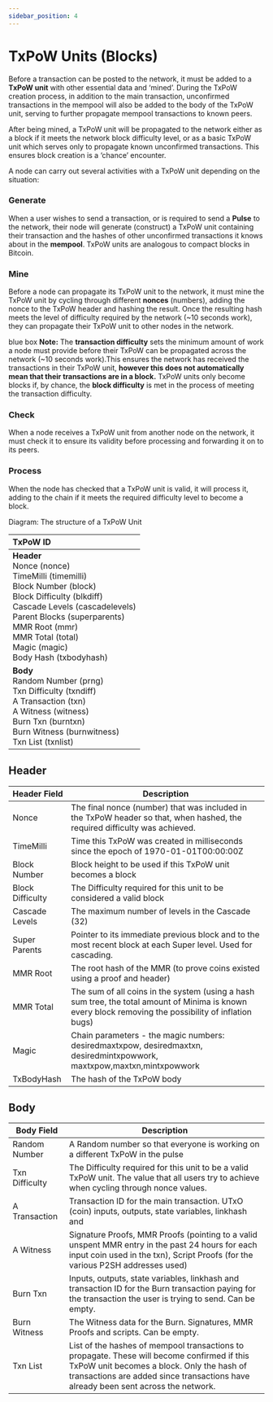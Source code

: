 ```yaml
---
sidebar_position: 4
---
```


# TxPoW Units (Blocks)

Before a transaction can be posted to the network, it must be added to a **TxPoW unit** with other essential data and ‘mined’.
During the TxPoW creation process, in addition to the main transaction, unconfirmed transactions in the mempool will also be added to the body of the TxPoW unit, serving to further propagate mempool transactions to known peers.

After being mined, a TxPoW unit will be propagated to the network either as a block if it meets the network block difficulty level, or as a basic TxPoW unit which serves only to propagate known unconfirmed transactions. This ensures block creation is a ‘chance’ encounter.

A node can carry out several activities with a TxPoW unit depending on the situation:
### Generate
When a user wishes to send a transaction, or is required to send a **Pulse** to the network, their node will generate (construct) a TxPoW unit containing their transaction and the hashes of other unconfirmed transactions it knows about in the **mempool**. TxPoW units are analogous to compact blocks in Bitcoin.
### Mine 
Before a node can propagate its TxPoW unit to the network, it must mine the TxPoW unit by cycling through different **nonces** (numbers), adding the nonce to the TxPoW header and hashing the result. Once the resulting hash meets the level of difficulty required by the network (~10 seconds work), they can propagate their TxPoW unit to other nodes in the network. 

blue box
**Note:** The **transaction difficulty** sets the minimum amount of work a node must provide before their TxPoW can be propagated across the network (~10 seconds work).This ensures the network has received the transactions in their TxPoW unit, **however this does not automatically mean that their transactions are in a block.** 
TxPoW units only become blocks if, by chance, the **block difficulty** is met in the process of meeting the transaction difficulty. 
### Check 
When a node receives a TxPoW unit from another node on the network, it must check it to ensure its validity before processing and forwarding it on to its peers.
### Process
When the node has checked that a TxPoW unit is valid, it will process it, adding to the chain if it meets the required difficulty level to become a block.

Diagram: The structure of a TxPoW Unit

| TxPoW ID |
| :------------ |
| **Header**<br />Nonce (nonce)<br />TimeMilli (timemilli)<br />Block Number (block)<br />Block Difficulty (blkdiff)<br />Cascade Levels (cascadelevels)<br />Parent Blocks  (superparents)<br />MMR Root (mmr)<br />MMR Total (total)<br />Magic (magic)<br />Body Hash (txbodyhash) | 
| **Body**<br />Random Number (prng)<br />Txn Difficulty (txndiff)<br />A Transaction (txn)<br />A Witness (witness)<br />Burn Txn (burntxn)<br />Burn Witness (burnwitness)<br />Txn List (txnlist) |


## Header

|      Header Field    | Description | 
| -------------------- | -------------------- |
| Nonce | The final nonce (number) that was included in the TxPoW header so that, when hashed, the required difficulty was achieved. 
| TimeMilli | Time this TxPoW was created in milliseconds since the epoch of 1970-01-01T00:00:00Z |
| Block Number | Block height to be used if this TxPoW unit becomes a block |
| Block Difficulty | The Difficulty required for this unit to be considered a valid block |
| Cascade Levels | The maximum number of levels in the Cascade (32) |
| Super Parents | Pointer to its immediate previous block and to the most recent block at each Super level. Used for cascading. |
| MMR Root | The root hash of the MMR (to prove coins existed using a proof and header) |
| MMR Total | The sum of all coins in the system (using a hash sum tree, the total amount of Minima is known every block removing the possibility of inflation bugs) |
| Magic | Chain parameters - the magic numbers: desiredmaxtxpow, desiredmaxtxn, desiredmintxpowwork, maxtxpow,maxtxn,mintxpowwork |
| TxBodyHash | The hash of the TxPoW body |


## Body

| Body Field | Description |
| -------------------- | -------------------- |
| Random Number | A Random number so that everyone is working on a different TxPoW in the pulse | 
| Txn Difficulty | The Difficulty required for this unit to be a valid TxPoW unit. The value that all users try to achieve when cycling through nonce values. |
| A Transaction | Transaction ID for the main transaction. UTxO (coin) inputs, outputs, state variables, linkhash and |
| A Witness | Signature Proofs, MMR Proofs (pointing to a valid unspent MMR entry in the past 24 hours for each input coin used in the txn), Script Proofs (for the various P2SH addresses used) |
| Burn Txn | Inputs, outputs, state variables, linkhash and transaction ID for the Burn transaction paying for the transaction the user is trying to send. Can be empty. |
| Burn Witness | The Witness data for the Burn. Signatures, MMR Proofs and scripts. Can be empty. |
| Txn List | List of the hashes of mempool transactions to propagate. These will become confirmed if this TxPoW unit becomes a block. Only the hash of transactions are added since transactions have already been sent across the network. |

